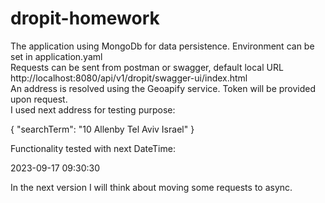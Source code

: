 # dropit-homework
The application using MongoDb for data persistence. Environment can be set in application.yaml<br>
Requests can be sent from postman or swagger, default local URL<br> http://localhost:8080/api/v1/dropit/swagger-ui/index.html <br>
An address is resolved using the Geoapify service. Token will be provided upon request.<br>
I used next address for testing purpose:
<p>
{
    "searchTerm": "10 Allenby Tel Aviv Israel"
}
</p>
Functionality tested with next DateTime:
<p>2023-09-17 09:30:30</p>
In the next version I will think about moving some requests to async. 
